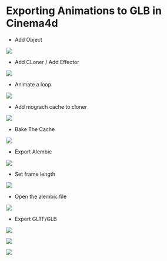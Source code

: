 # Exporting Animations to GLB in Cinema4d

* Add Object

![](https://hackmd.io/_uploads/ByM6nneuo.png)

* Add CLoner / Add Effector

![](https://hackmd.io/_uploads/BJpya3xuj.png)

* Animate a loop

![](https://hackmd.io/_uploads/r1y2T3gdi.gif)

* Add mograch cache to cloner

![](https://hackmd.io/_uploads/B1pJR3luj.png)

* Bake The Cache

![](https://hackmd.io/_uploads/rJB-R3eus.png)

* Export Alembic

![](https://hackmd.io/_uploads/Bkf7Chldo.png)

* Set frame length

![](https://hackmd.io/_uploads/SJwrRhgds.png)

* Open the alembic file

![](https://hackmd.io/_uploads/H1ItA2gOo.png)

* Export GLTF/GLB

![](https://hackmd.io/_uploads/rkkoR2e_j.png)

![](https://hackmd.io/_uploads/ByynCnx_s.png)

![](https://hackmd.io/_uploads/ryBJy6ldj.gif)

